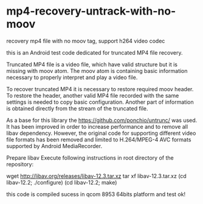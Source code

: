 # mp4-recovery-untrack-with-no-moov
recovery mp4 file with no moov tag, support h264 video codec


this is an Android test code dedicated for truncated MP4 file recovery.


Truncated MP4 file is a video file, which have valid structure but it is missing with moov atom. The moov atom is containing basic information necessary to properly interpret and play a video file.

To recover truncated MP4 it is necessary to restore required moov header. To restore the header, another valid MP4 file recorded with the same settings is needed to copy basic configuration. Another part of information is obtained directly from the stream of the truncated file.

As a base for this library the https://github.com/ponchio/untrunc/ was used. It has been improved in order to increase performance and to remove all libav dependency. However, the original code for supporting different video file formats has been removed and limited to H.264/MPEG-4 AVC formats supported by Android MediaRecorder.


Prepare libav
Execute following instructions in root directory of the repository:

wget http://libav.org/releases/libav-12.3.tar.xz
tar xf libav-12.3.tar.xz
(cd libav-12.2; ./configure)
(cd libav-12.2; make)



this code is compiled sucess in qcom 8953 64bits platform and test ok!
